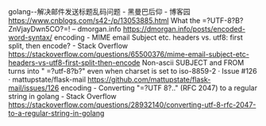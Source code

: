 golang--解决邮件发送标题乱码问题 - 黑曼巴后仰 - 博客园
https://www.cnblogs.com/s42-/p/13053885.html
What the =?UTF-8?B?ZnVjayDwn5CO?=! – dmorgan.info
https://dmorgan.info/posts/encoded-word-syntax/
encoding - MIME email Subject etc. headers vs. utf8: first split, then encode? - Stack Overflow
https://stackoverflow.com/questions/65500376/mime-email-subject-etc-headers-vs-utf8-first-split-then-encode
Non-ascii SUBJECT and FROM turns into " =?utf-8?b?" even when charset is set to iso-8859-2 · Issue #126 · mattupstate/flask-mail
https://github.com/mattupstate/flask-mail/issues/126
encoding - Converting "=?UTF 8?.." (RFC 2047) to a regular string in golang - Stack Overflow
https://stackoverflow.com/questions/28932140/converting-utf-8-rfc-2047-to-a-regular-string-in-golang